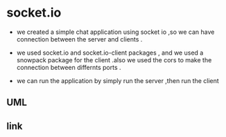 # socket.io

- we created a simple chat application using socket io ,so we can have  connection between the server and clients .

- we used socket.io and socket.io-client packages , and we used a snowpack package for the client .also we used the cors to make the connection between differnts ports .

- we can run the application by simply run the server ,then run the client 

## UML

## link